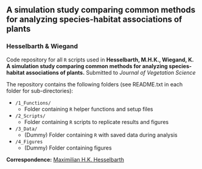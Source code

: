 <!-- badges: start -->

<!-- badges: end -->

## A simulation study comparing common methods for analyzing species-habitat associations of plants
### Hesselbarth & Wiegand

Code repository for all `R` scripts used in **Hesselbarth, M.H.K., Wiegand, K. A simulation study comparing common methods for analyzing species-habitat associations of plants.** Submitted to *Journal of Vegetation Science*

The repository contains the following folders (see README.txt in each folder for sub-directories):
- `/1_Functions/`
  - Folder containing `R` helper functions and setup files
- `/2_Scripts/`
  - Folder containing `R` scripts to replicate results and figures
- `/3_Data/`
  - (Dummy) Folder containing `R` with saved data during analysis
- `/4_Figures`
  -  (Dummy) Folder containing figures

**Correspondence:** [Maximilian H.K. Hesselbarth](mailto:mhk.hesselbarth@gmail.com)
